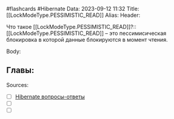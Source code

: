 #flashcards #Hibernate 
Data: 2023-09-12 11:32
Title: [[LockModeType.PESSIMISTIC_READ]]
Alias:
Header:

Что такое [[LockModeType.PESSIMISTIC_READ]]?::[[LockModeType.PESSIMISTIC_READ]] – это пессимисическая блокировка в которой данные блокируются в момент чтения.
<!--SR:!2023-11-05,10,190-->



Body:





Главы:
-


Sources:
- [ ] [Hibernate вопросы-ответы](https://docs.google.com/document/d/104EUUT-gv7xSalJlJu0DInzlyCVFjC5Sz2gcDoVtfyE/edit)
- [ ] []()
- [ ] []()
